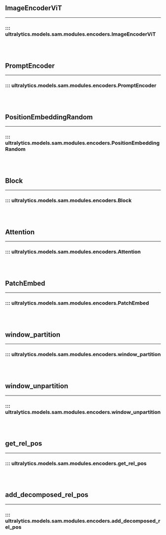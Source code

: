 ## ImageEncoderViT
---
### ::: ultralytics.models.sam.modules.encoders.ImageEncoderViT
<br><br>

## PromptEncoder
---
### ::: ultralytics.models.sam.modules.encoders.PromptEncoder
<br><br>

## PositionEmbeddingRandom
---
### ::: ultralytics.models.sam.modules.encoders.PositionEmbeddingRandom
<br><br>

## Block
---
### ::: ultralytics.models.sam.modules.encoders.Block
<br><br>

## Attention
---
### ::: ultralytics.models.sam.modules.encoders.Attention
<br><br>

## PatchEmbed
---
### ::: ultralytics.models.sam.modules.encoders.PatchEmbed
<br><br>

## window_partition
---
### ::: ultralytics.models.sam.modules.encoders.window_partition
<br><br>

## window_unpartition
---
### ::: ultralytics.models.sam.modules.encoders.window_unpartition
<br><br>

## get_rel_pos
---
### ::: ultralytics.models.sam.modules.encoders.get_rel_pos
<br><br>

## add_decomposed_rel_pos
---
### ::: ultralytics.models.sam.modules.encoders.add_decomposed_rel_pos
<br><br>
